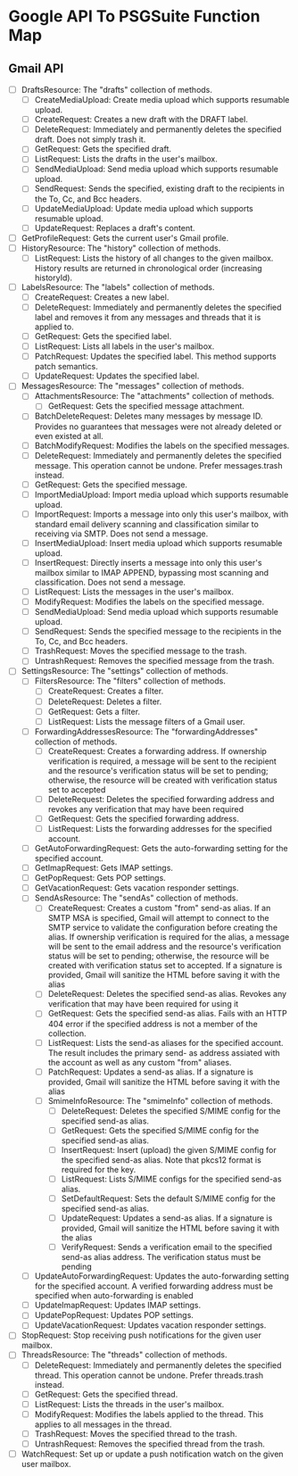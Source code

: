# Google API To PSGSuite Function Map

## Gmail API

- [ ] DraftsResource:	The "drafts" collection of methods.
    - [ ] CreateMediaUpload:	Create media upload which supports resumable upload.
    - [ ] CreateRequest:	Creates a new draft with the DRAFT label.
    - [ ] DeleteRequest:	Immediately and permanently deletes the specified draft. Does not simply trash it.
    - [ ] GetRequest:	Gets the specified draft.
    - [ ] ListRequest:	Lists the drafts in the user's mailbox.
    - [ ] SendMediaUpload:	Send media upload which supports resumable upload.
    - [ ] SendRequest:	Sends the specified, existing draft to the recipients in the To, Cc, and Bcc headers.
    - [ ] UpdateMediaUpload:	Update media upload which supports resumable upload.
    - [ ] UpdateRequest:	Replaces a draft's content.
- [ ] GetProfileRequest:	Gets the current user's Gmail profile.
- [ ] HistoryResource:	The "history" collection of methods.
    - [ ] ListRequest:	Lists the history of all changes to the given mailbox. History results are returned in chronological order (increasing historyId).
- [ ] LabelsResource:	The "labels" collection of methods.
    - [ ] CreateRequest:	Creates a new label.
    - [ ] DeleteRequest:	Immediately and permanently deletes the specified label and removes it from any messages and threads that it is applied to.
    - [ ] GetRequest:	Gets the specified label.
    - [ ] ListRequest:	Lists all labels in the user's mailbox.
    - [ ] PatchRequest:	Updates the specified label. This method supports patch semantics.
    - [ ] UpdateRequest:	Updates the specified label.
- [ ] MessagesResource:	The "messages" collection of methods.
    - [ ] AttachmentsResource:	The "attachments" collection of methods.
        - [ ] GetRequest:	Gets the specified message attachment.
    - [ ] BatchDeleteRequest:	Deletes many messages by message ID. Provides no guarantees that messages were not already deleted or even existed at all.
    - [ ] BatchModifyRequest:	Modifies the labels on the specified messages.
    - [ ] DeleteRequest:	Immediately and permanently deletes the specified message. This operation cannot be undone. Prefer messages.trash instead.
    - [ ] GetRequest:	Gets the specified message.
    - [ ] ImportMediaUpload:	Import media upload which supports resumable upload.
    - [ ] ImportRequest:	Imports a message into only this user's mailbox, with standard email delivery scanning and classification similar to receiving via SMTP. Does not send a message.
    - [ ] InsertMediaUpload:	Insert media upload which supports resumable upload.
    - [ ] InsertRequest:	Directly inserts a message into only this user's mailbox similar to IMAP APPEND, bypassing most scanning and classification. Does not send a message.
    - [ ] ListRequest:	Lists the messages in the user's mailbox.
    - [ ] ModifyRequest:	Modifies the labels on the specified message.
    - [ ] SendMediaUpload:	Send media upload which supports resumable upload.
    - [ ] SendRequest:	Sends the specified message to the recipients in the To, Cc, and Bcc headers.
    - [ ] TrashRequest:	Moves the specified message to the trash.
    - [ ] UntrashRequest:	Removes the specified message from the trash.
- [ ] SettingsResource:	The "settings" collection of methods.
    - [ ] FiltersResource:	The "filters" collection of methods.
        - [ ] CreateRequest:	Creates a filter.
        - [ ] DeleteRequest:	Deletes a filter.
        - [ ] GetRequest:	Gets a filter.
        - [ ] ListRequest:	Lists the message filters of a Gmail user.
    - [ ] ForwardingAddressesResource:	The "forwardingAddresses" collection of methods.
        - [ ] CreateRequest:	Creates a forwarding address. If ownership verification is required, a message will be sent to the recipient and the resource's verification status will be set to pending; otherwise, the resource will be created with verification status set to accepted
        - [ ] DeleteRequest:	Deletes the specified forwarding address and revokes any verification that may have been required
        - [ ] GetRequest:	Gets the specified forwarding address.
        - [ ] ListRequest:	Lists the forwarding addresses for the specified account.
    - [ ] GetAutoForwardingRequest:	Gets the auto-forwarding setting for the specified account.
    - [ ] GetImapRequest:	Gets IMAP settings.
    - [ ] GetPopRequest:	Gets POP settings.
    - [ ] GetVacationRequest:	Gets vacation responder settings.
    - [ ] SendAsResource:	The "sendAs" collection of methods.
        - [ ] CreateRequest:	Creates a custom "from" send-as alias. If an SMTP MSA is specified, Gmail will attempt to connect to the SMTP service to validate the configuration before creating the alias. If ownership verification is required for the alias, a message will be sent to the email address and the resource's verification status will be set to pending; otherwise, the resource will be created with verification status set to accepted. If a signature is provided, Gmail will sanitize the HTML before saving it with the alias
        - [ ] DeleteRequest:	Deletes the specified send-as alias. Revokes any verification that may have been required for using it
        - [ ] GetRequest:	Gets the specified send-as alias. Fails with an HTTP 404 error if the specified address is not a member of the collection.
        - [ ] ListRequest:	Lists the send-as aliases for the specified account. The result includes the primary send- as address assiated with the account as well as any custom "from" aliases.
        - [ ] PatchRequest:	Updates a send-as alias. If a signature is provided, Gmail will sanitize the HTML before saving it with the alias
        - [ ] SmimeInfoResource:	The "smimeInfo" collection of methods.
            - [ ] DeleteRequest:	Deletes the specified S/MIME config for the specified send-as alias.
            - [ ] GetRequest:	Gets the specified S/MIME config for the specified send-as alias.
            - [ ] InsertRequest:	Insert (upload) the given S/MIME config for the specified send-as alias. Note that pkcs12 format is required for the key.
            - [ ] ListRequest:	Lists S/MIME configs for the specified send-as alias.
            - [ ] SetDefaultRequest:	Sets the default S/MIME config for the specified send-as alias.
            - [ ] UpdateRequest:	Updates a send-as alias. If a signature is provided, Gmail will sanitize the HTML before saving it with the alias
            - [ ] VerifyRequest:	Sends a verification email to the specified send-as alias address. The verification status must be pending
    - [ ] UpdateAutoForwardingRequest:	Updates the auto-forwarding setting for the specified account. A verified forwarding address must be specified when auto-forwarding is enabled
    - [ ] UpdateImapRequest:	Updates IMAP settings.
    - [ ] UpdatePopRequest:	Updates POP settings.
    - [ ] UpdateVacationRequest:	Updates vacation responder settings.
- [ ] StopRequest:	Stop receiving push notifications for the given user mailbox.
- [ ] ThreadsResource:	The "threads" collection of methods.
    - [ ] DeleteRequest:	Immediately and permanently deletes the specified thread. This operation cannot be undone. Prefer threads.trash instead.
    - [ ] GetRequest:	Gets the specified thread.
    - [ ] ListRequest:	Lists the threads in the user's mailbox.
    - [ ] ModifyRequest:	Modifies the labels applied to the thread. This applies to all messages in the thread.
    - [ ] TrashRequest:	Moves the specified thread to the trash.
    - [ ] UntrashRequest:	Removes the specified thread from the trash.
- [ ] WatchRequest:	Set up or update a push notification watch on the given user mailbox.